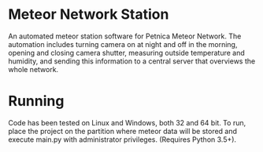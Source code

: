 Meteor Network Station
=====

An automated meteor station software for Petnica Meteor Network. The automation includes turning camera on at night and off in the morning, opening and closing camera shutter, measuring outside temperature and humidity, and sending this information to a central server that overviews the whole network.

Running
=====

Code has been tested on Linux and Windows, both 32 and 64 bit.
To run, place the project on the partition where meteor data will be stored and execute main.py with administrator privileges. (Requires Python 3.5+).
